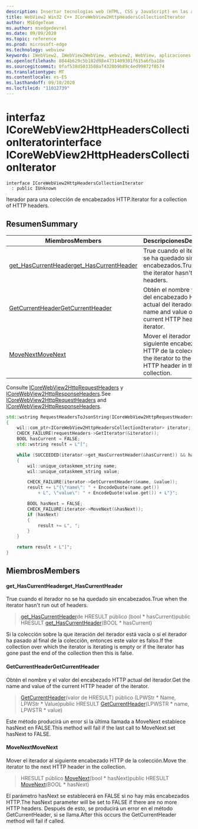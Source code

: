 ```yaml
---
description: Insertar tecnologías web (HTML, CSS y JavaScript) en las aplicaciones nativas con el control Microsoft Edge WebView2
title: WebView2 Win32 C++ ICoreWebView2HttpHeadersCollectionIterator
author: MSEdgeTeam
ms.author: msedgedevrel
ms.date: 09/09/2020
ms.topic: reference
ms.prod: microsoft-edge
ms.technology: webview
keywords: IWebView2, IWebView2WebView, webview2, WebView, aplicaciones Win32, Win32, Edge, ICoreWebView2, ICoreWebView2Controller, control de explorador, HTML Edge, ICoreWebView2HttpHeadersCollectionIterator
ms.openlocfilehash: 8044b629c5b182d98e4731409301f615a6fba18e
ms.sourcegitcommit: 0faf538d5033508af4320b9b89c4ed99872f0574
ms.translationtype: MT
ms.contentlocale: es-ES
ms.lasthandoff: 09/10/2020
ms.locfileid: "11012739"
---
```

# <span data-ttu-id="988ed-104">interfaz ICoreWebView2HttpHeadersCollectionIterator</span><span class="sxs-lookup"><span data-stu-id="988ed-104">interface ICoreWebView2HttpHeadersCollectionIterator</span></span> 

```
interface ICoreWebView2HttpHeadersCollectionIterator
  : public IUnknown
```

<span data-ttu-id="988ed-105">Iterador para una colección de encabezados HTTP.</span><span class="sxs-lookup"><span data-stu-id="988ed-105">Iterator for a collection of HTTP headers.</span></span>

## <span data-ttu-id="988ed-106">Resumen</span><span class="sxs-lookup"><span data-stu-id="988ed-106">Summary</span></span>

 <span data-ttu-id="988ed-107">Miembros</span><span class="sxs-lookup"><span data-stu-id="988ed-107">Members</span></span>                        | <span data-ttu-id="988ed-108">Descripciones</span><span class="sxs-lookup"><span data-stu-id="988ed-108">Descriptions</span></span>
--------------------------------|---------------------------------------------
[<span data-ttu-id="988ed-109">get_HasCurrentHeader</span><span class="sxs-lookup"><span data-stu-id="988ed-109">get_HasCurrentHeader</span></span>](#get_hascurrentheader) | <span data-ttu-id="988ed-110">True cuando el iterador no se ha quedado sin encabezados.</span><span class="sxs-lookup"><span data-stu-id="988ed-110">True when the iterator hasn't run out of headers.</span></span>
[<span data-ttu-id="988ed-111">GetCurrentHeader</span><span class="sxs-lookup"><span data-stu-id="988ed-111">GetCurrentHeader</span></span>](#getcurrentheader) | <span data-ttu-id="988ed-112">Obtén el nombre y el valor del encabezado HTTP actual del iterador.</span><span class="sxs-lookup"><span data-stu-id="988ed-112">Get the name and value of the current HTTP header of the iterator.</span></span>
[<span data-ttu-id="988ed-113">MoveNext</span><span class="sxs-lookup"><span data-stu-id="988ed-113">MoveNext</span></span>](#movenext) | <span data-ttu-id="988ed-114">Mover el iterador al siguiente encabezado HTTP de la colección.</span><span class="sxs-lookup"><span data-stu-id="988ed-114">Move the iterator to the next HTTP header in the collection.</span></span>

<span data-ttu-id="988ed-115">Consulte [ICoreWebView2HttpRequestHeaders](icorewebview2httprequestheaders.md) y [ICoreWebView2HttpResponseHeaders](icorewebview2httpresponseheaders.md).</span><span class="sxs-lookup"><span data-stu-id="988ed-115">See [ICoreWebView2HttpRequestHeaders](icorewebview2httprequestheaders.md) and [ICoreWebView2HttpResponseHeaders](icorewebview2httpresponseheaders.md).</span></span>

```cpp
std::wstring RequestHeadersToJsonString(ICoreWebView2HttpRequestHeaders* requestHeaders)
{
    wil::com_ptr<ICoreWebView2HttpHeadersCollectionIterator> iterator;
    CHECK_FAILURE(requestHeaders->GetIterator(&iterator));
    BOOL hasCurrent = FALSE;
    std::wstring result = L"[";

    while (SUCCEEDED(iterator->get_HasCurrentHeader(&hasCurrent)) && hasCurrent)
    {
        wil::unique_cotaskmem_string name;
        wil::unique_cotaskmem_string value;

        CHECK_FAILURE(iterator->GetCurrentHeader(&name, &value));
        result += L"{\"name\": " + EncodeQuote(name.get())
            + L", \"value\": " + EncodeQuote(value.get()) + L"}";

        BOOL hasNext = FALSE;
        CHECK_FAILURE(iterator->MoveNext(&hasNext));
        if (hasNext)
        {
            result += L", ";
        }
    }

    return result + L"]";
}
```

## <span data-ttu-id="988ed-116">Miembros</span><span class="sxs-lookup"><span data-stu-id="988ed-116">Members</span></span>

#### <span data-ttu-id="988ed-117">get_HasCurrentHeader</span><span class="sxs-lookup"><span data-stu-id="988ed-117">get_HasCurrentHeader</span></span> 

<span data-ttu-id="988ed-118">True cuando el iterador no se ha quedado sin encabezados.</span><span class="sxs-lookup"><span data-stu-id="988ed-118">True when the iterator hasn't run out of headers.</span></span>

> <span data-ttu-id="988ed-119">[get_HasCurrentHeader](#get_hascurrentheader)de HRESULT público (bool \* hasCurrent)</span><span class="sxs-lookup"><span data-stu-id="988ed-119">public HRESULT [get_HasCurrentHeader](#get_hascurrentheader)(BOOL \* hasCurrent)</span></span>

<span data-ttu-id="988ed-120">Si la colección sobre la que iteración del iterador está vacía o si el iterador ha pasado al final de la colección, entonces este valor es falso.</span><span class="sxs-lookup"><span data-stu-id="988ed-120">If the collection over which the iterator is iterating is empty or if the iterator has gone past the end of the collection then this is false.</span></span>

#### <span data-ttu-id="988ed-121">GetCurrentHeader</span><span class="sxs-lookup"><span data-stu-id="988ed-121">GetCurrentHeader</span></span> 

<span data-ttu-id="988ed-122">Obtén el nombre y el valor del encabezado HTTP actual del iterador.</span><span class="sxs-lookup"><span data-stu-id="988ed-122">Get the name and value of the current HTTP header of the iterator.</span></span>

> <span data-ttu-id="988ed-123">[GetCurrentHeader](#getcurrentheader)(valor de HRESULT) público (LPWStr \* Name, LPWStr \* Value)</span><span class="sxs-lookup"><span data-stu-id="988ed-123">public HRESULT [GetCurrentHeader](#getcurrentheader)(LPWSTR \* name, LPWSTR \* value)</span></span>

<span data-ttu-id="988ed-124">Este método producirá un error si la última llamada a MoveNext establece hasNext en FALSE.</span><span class="sxs-lookup"><span data-stu-id="988ed-124">This method will fail if the last call to MoveNext set hasNext to FALSE.</span></span>

#### <span data-ttu-id="988ed-125">MoveNext</span><span class="sxs-lookup"><span data-stu-id="988ed-125">MoveNext</span></span> 

<span data-ttu-id="988ed-126">Mover el iterador al siguiente encabezado HTTP de la colección.</span><span class="sxs-lookup"><span data-stu-id="988ed-126">Move the iterator to the next HTTP header in the collection.</span></span>

> <span data-ttu-id="988ed-127">HRESULT público [MoveNext](#movenext)(bool \* hasNext)</span><span class="sxs-lookup"><span data-stu-id="988ed-127">public HRESULT [MoveNext](#movenext)(BOOL \* hasNext)</span></span>

<span data-ttu-id="988ed-128">El parámetro hasNext se establecerá en FALSE si no hay más encabezados HTTP.</span><span class="sxs-lookup"><span data-stu-id="988ed-128">The hasNext parameter will be set to FALSE if there are no more HTTP headers.</span></span> <span data-ttu-id="988ed-129">Después de esto, se producirá un error en el método GetCurrentHeader, si se llama.</span><span class="sxs-lookup"><span data-stu-id="988ed-129">After this occurs the GetCurrentHeader method will fail if called.</span></span>

